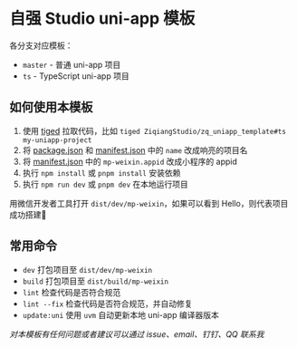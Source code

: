 # 自强 Studio uni-app 模板

各分支对应模板：

- `master` - 普通 uni-app 项目
- `ts` - TypeScript uni-app 项目

## 如何使用本模板

1. 使用 [tiged](https://github.com/tiged/tiged) 拉取代码，比如 `tiged ZiqiangStudio/zq_uniapp_template#ts my-uniapp-project`
2. 将 [package.json](./package.json) 和 [manifest.json](./src/manifest.json) 中的 `name` 改成响亮的项目名
3. 将 [manifest.json](./src/manifest.json) 中的 `mp-weixin.appid` 改成小程序的 appid
4. 执行 `npm install` 或 `pnpm install` 安装依赖
5. 执行 `npm run dev` 或 `pnpm dev` 在本地运行项目

用微信开发者工具打开 `dist/dev/mp-weixin`，如果可以看到 Hello，则代表项目成功搭建🎉

## 常用命令

- `dev` 打包项目至 `dist/dev/mp-weixin`
- `build` 打包项目至 `dist/build/mp-weixin`
- `lint` 检查代码是否符合规范
- `lint --fix` 检查代码是否符合规范，并自动修复
- `update:uni` 使用 `uvm` 自动更新本地 uni-app 编译器版本


*对本模板有任何问题或者建议可以通过 issue、email、钉钉、QQ 联系我*
